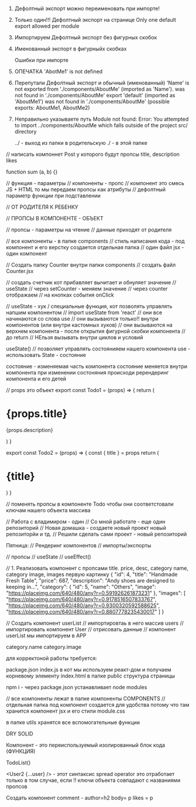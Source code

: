 1. Дефолтный экспорт можно переименовать при импорте!
2. Только один!!! Дефолтный экспорт на странице
   Only one default export allowed per module
3. Импортируем Дефолтный экспорт без фигурных скобок

4. Именованный экспорт в фигурныйх скобках

   Ошибки при импорте

5. ОПЕЧАТКА
   'AbotMe1' is not defined
6. Перепутали Дефолтный экспорт и обычный (именованный)
   'Name' is not exported from './components/AboutMe' (imported as 'Name').
   was not found in './components/AboutMe'
   export 'default' (imported as 'AboutMe1') was not found in './components/AboutMe' (possible exports: AboutMe1, AboutMe2)
7. Неправильно указываете путь
   Module not found: Error: You attempted to import ../components/AboutMe which falls outside of the project src/ directory

   ../ - выход из папки в родительскую
   ./ - в этой папке

// написать компоннет Post у которого будут пропсы title, description likes

function sum (a, b) {}

// функция - параметры
// компоненты - пропс
// компонент это смесь JS + HTML то мы передаем пропсы как атрибуты
// дефолтный параметр функции при подставлении

// ОТ РОДИТЕЛЯ К РЕБЕНКУ

// ПРОПСЫ В КОМПОНЕНТЕ - ОБЪЕКТ

// пропсы - параметры на чтение
// данные приходят от родителя

// все компоненты - в папке components
// стиль написания кода - под компонент и его верстку создается отдельная папка
// один файл jsx - один компонент

// Создать папку Counter внутри папки components
// создать файл Counter.jsx

// создать счетчик кот прибавляет вычитает и обнуляет значение
// useState
// через setCounter - меняем значение
// через counter отображаем
// на кнопках события onClick

// useState -
хук / специальные функция, кот позволять управлять напшим компонентом
// import useState from 'react'
// они все начинаются со слова use
// они вызываются только!! внутри компонентов (или внутри кастомных хуков)
// они вызываются на верхнем компонента - после открытия фигурной скобки компонента
// до return
// НЕльзя вызывать внутри циклов и условий

useState() // позволяет управлять состоянияем нашего компонента
use - использовать
State - состояние

состояние - изменяемая часть компонента
состояние меняется внутри компонента
при изменении состоняния происходи ререндеринг компонента и его детей

// props это объект
export const Todo1 = (props) => {
return (

<div>
<h1>{props.title}</h1>
<p>{props.description}</p>
</div>
)
}

export const Todo2 = (props) => {
const { title } = props
return (

<div>
<h1>{title}</h1>
</div>
)
}

// поменять пропсы в компоненте Todo чтобы они соответстовали ключам нашего объекта массива

// Работа с владимиром - один
// Со мной работате - еще один репозиторий
// Новая домашка - создаете новый проект новый репозиторйи и тд.
// Решили сделать сами проект - новый репозиторий

Пятница:
// Рендеринг компонентов
// импорты/экспорты

// пропсы
// useState
// useEffect()

// 1. Реализовать компонент с пропсами
title. price, desc, category name, category image, images первую картинку
{
"id": 4,
"title": "Handmade Fresh Table",
"price": 687,
"description": "Andy shoes are designed to keeping in...",
"category": {
"id": 5,
"name": "Others",
"image": "https://placeimg.com/640/480/any?r=0.591926261873231"
},
"images": [
"https://placeimg.com/640/480/any?r=0.9178516507833767",
"https://placeimg.com/640/480/any?r=0.9300320592588625",
"https://placeimg.com/640/480/any?r=0.8807778235430017"
]
}

// Создать компонент userList
// импортировтаь в него массив users
// импортировать компонент User
// отрисовать данные
// компонент userList мы импортируем в APP

category.name
category.image

для корректоной работы требуется:

package.json
index.js в кот мы используем реакт-дом и получаем корневому элементу
index.html в папке public структура страницы

npm i - через package.json устанавливает
node modules

// все компоненты лежат в папке компоненты COMPONENTS
// отдельная папка под компонент создается для удобства
потому что там хранится компонент jsx
и его стили module.css

в папке utils хранятся все вспомогательные функции

DRY
SOLID

Компонент - это переиспользуемый изолированный блок кода (ФУНКЦИЯ)

<TodoList /> TodoList()

<User2 {...user} /> - этот синтаксис spread operator
это отработает только в том случае, если !! ключи объекта совпадают с названиями пропсов

Создать компонент comment - author=h2 body= p likes = p
